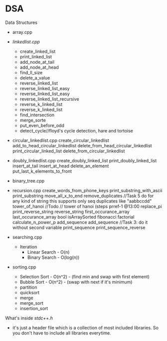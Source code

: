 # DSA

Data Structures
- array.cpp

- *linkedlist.cpp*
    - create_linked_list
    - print_linked_list
    - add_node_at_tail
    - add_node_at_head
    - find_ll_size
    - delete_a_value
    - reverse_linked_list
    - reverse_linked_list_easy
    - reverse_linked_list_easy
    - reverse_linked_list_recursive
    - reverse_k_linked_list
    - reverse_k_linked_list 
    - find_intersection 
    - merge_sorte 
    - put_even_before_odd
    - detect_cycle//floyd's cycle detection, hare and tortoise 


- circular_linkedlist.cpp
    create_circular_linkedlist
    add_to_head_circular_linkedlist
    delete_from_head_circular_linkedlist
    print_circular_linked_list
    delete_from_circular_linkedlist

- doubly_linkedlist.cpp
    create_doubly_linked_list
    print_doubly_linked_list
    insert_at_tail
    insert_at_head
    delete_an_element
    put_last_k_elements_to_front

- binary_tree.cpp

- recursion.cpp
    create_words_from_phone_keys
    print_substring_with_ascii
    print_substring
    move_all_x_to_end
    remove_duplicates //Task 5 do for any kind of string this supports only seq duplicates like "aabbccdd"
    tower_of_hanoi //Todo //    tower of hanoi (steps prref-1 @13:00
    replace_pi
    print_reverse_string
    reverse_string
    first_occurance_array
    last_occurance_array
    bool isArraySorted
    fibonacci
    factorial
    calculate_n_power_p 
    add_sequence
    add_sequence //Task 3: do it without second variable
    print_sequence
    print_sequence_reverse

- searching.cpp
    - Iteration
        - Linear Search - O(n)
        - Binary Search - O(log(n))

- sorting.cpp
    - Selection Sort - O(n^2) - (find min and swap with first element)
    - Bubble Sort - O(n^2) - (swap with next if it's minimum)
    - partition
    - quicksort
    - merge
    - merge_sort
    - insertion_sort

What's inside *stdc++.h*
- it's just a header file which is a collection of most included libraries. So you don't have to include all libraries everytime.